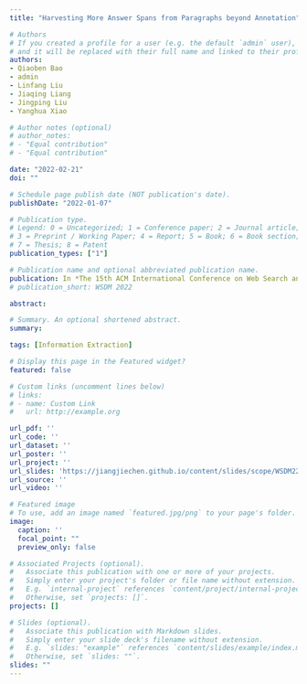 ```yaml
---
title: "Harvesting More Answer Spans from Paragraphs beyond Annotation"

# Authors
# If you created a profile for a user (e.g. the default `admin` user), write the username (folder name) here 
# and it will be replaced with their full name and linked to their profile.
authors:
- Qiaoben Bao
- admin
- Linfang Liu
- Jiaqing Liang
- Jingping Liu
- Yanghua Xiao

# Author notes (optional)
# author_notes:
# - "Equal contribution"
# - "Equal contribution"

date: "2022-02-21"
doi: ""

# Schedule page publish date (NOT publication's date).
publishDate: "2022-01-07"

# Publication type.
# Legend: 0 = Uncategorized; 1 = Conference paper; 2 = Journal article;
# 3 = Preprint / Working Paper; 4 = Report; 5 = Book; 6 = Book section;
# 7 = Thesis; 8 = Patent
publication_types: ["1"]

# Publication name and optional abbreviated publication name.
publication: In *The 15th ACM International Conference on Web Search and Data Mining (**WSDM**)*, 2022 (coming soon)
# publication_short: WSDM 2022

abstract: 

# Summary. An optional shortened abstract.
summary: 

tags: [Information Extraction]

# Display this page in the Featured widget?
featured: false

# Custom links (uncomment lines below)
# links:
# - name: Custom Link
#   url: http://example.org

url_pdf: ''
url_code: ''
url_dataset: ''
url_poster: ''
url_project: ''
url_slides: 'https://jiangjiechen.github.io/content/slides/scope/WSDM22-scope.pdf'
url_source: ''
url_video: ''

# Featured image
# To use, add an image named `featured.jpg/png` to your page's folder. 
image:
  caption: ''
  focal_point: ""
  preview_only: false

# Associated Projects (optional).
#   Associate this publication with one or more of your projects.
#   Simply enter your project's folder or file name without extension.
#   E.g. `internal-project` references `content/project/internal-project/index.md`.
#   Otherwise, set `projects: []`.
projects: []

# Slides (optional).
#   Associate this publication with Markdown slides.
#   Simply enter your slide deck's filename without extension.
#   E.g. `slides: "example"` references `content/slides/example/index.md`.
#   Otherwise, set `slides: ""`.
slides: ""
---
```

